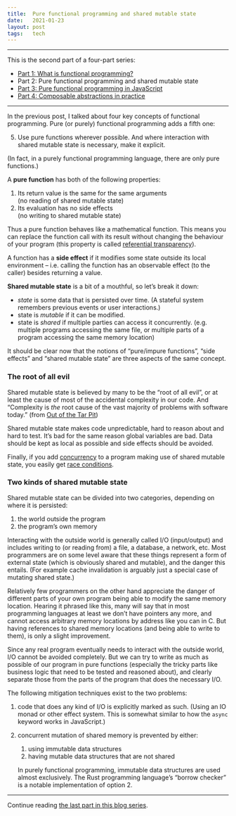 ```yaml
---
title:  Pure functional programming and shared mutable state
date:   2021-01-23
layout: post
tags:   tech
---
```


---

This is the second part of a four-part series:

- [Part 1: What is functional programming?](/blog/2021/01/23/functional-programming.html)
- Part 2: Pure functional programming and shared mutable state
- [Part 3: Pure functional programming in JavaScript](/blog/2021/01/23/pure-functional-programming-in-javascript.html)
- [Part 4: Composable abstractions in practice](/blog/2021/09/11/composable-abstractions.html)

---

In the previous post, I talked about four key concepts of functional programming.
Pure (or purely) functional programming adds a fifth one:

5. Use pure functions wherever possible. And where interaction with shared mutable state is necessary, make it explicit.

(In fact, in a purely functional programming language, there are only pure functions.)

A **pure function** has both of the following properties:

1. Its return value is the same for the same arguments\
   (no reading of shared mutable state)
2. Its evaluation has no side effects\
   (no writing to shared mutable state)

Thus a pure function behaves like a mathematical function. This means you can replace the function call with its result without changing the behaviour of your program (this property is called [referential transparency](https://en.wikipedia.org/wiki/Referential_transparency)).

A function has a **side effect** if it modifies some state outside its local environment – i.e. calling the function has an observable effect (to the caller) besides returning a value.

**Shared mutable state** is a bit of a mouthful, so let’s break it down:

- _state_ is some data that is persisted over time. (A stateful system remembers previous events or user interactions.)
- state is _mutable_ if it can be modified.
- state is _shared_ if multiple parties can access it concurrently. (e.g. multiple programs accessing the same file, or multiple parts of a program accessing the same memory location)

It should be clear now that the notions of “pure/impure functions”, “side effects” and “shared mutable state” are three aspects of the same concept.


### The root of all evil

Shared mutable state is believed by many to be the “root of all evil”, or at least the cause of most of the accidental complexity in our code. And “Complexity is *the* root cause of the vast majority of problems with software today.” (from [Out of the Tar Pit](http://curtclifton.net/papers/MoseleyMarks06a.pdf))

Shared mutable state makes code unpredictable, hard to reason about and hard to test. It’s bad for the same reason global variables are bad. Data should be kept as local as possible and side effects should be avoided.

Finally, if you add [concurrency](https://en.wikipedia.org/wiki/Concurrent_computing) to a program making use of shared mutable state, you easily get [race conditions](https://en.wikipedia.org/wiki/Race_condition).


### Two kinds of shared mutable state

Shared mutable state can be divided into two categories, depending on where it is persisted:

1. the world outside the program
2. the program’s own memory

Interacting with the outside world is generally called I/O (input/output) and includes writing to (or reading from) a file, a database, a network, etc. Most programmers are on some level aware that these things represent a form of external state (which is obviously shared and mutable), and the danger this entails. (For example cache invalidation is arguably just a special case of mutating shared state.)

Relatively few programmers on the other hand appreciate the danger of different parts of your own program being able to modify the same memory location. Hearing it phrased like this, many will say that in most programming languages at least we don’t have pointers any more, and cannot access arbitrary memory locations by address like you can in C. But having references to shared memory locations (and being able to write to them), is only a slight improvement.

Since any real program eventually needs to interact with the outside world, I/O cannot be avoided completely. But we can try to write as much as possible of our program in pure functions (especially the tricky parts like business logic that need to be tested and reasoned about), and clearly separate those from the parts of the program that does the necessary I/O.

The following mitigation techniques exist to the two problems:

1. code that does any kind of I/O is explicitly marked as such. (Using an IO monad or other effect system. This is somewhat similar to how the `async` keyword works in JavaScript.)

2. concurrent mutation of shared memory is prevented by either:

    1. using immutable data structures
	  2. having mutable data structures that are not shared

    In purely functional programming, immutable data structures are used almost exclusively. The Rust programming language’s “borrow checker” is a notable implementation of option 2.

---

Continue reading [the last part in this blog series](/blog/2021/01/23/pure-functional-programming-in-javascript.html).
